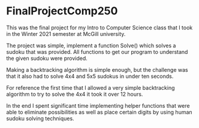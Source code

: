 # FinalProjectComp250

This was the final project for my Intro to Computer Science class that I took in the Winter 2021 semester at McGill university. 

The project was simple, implement a function Solve() which solves a sudoku that was provided. All functions to get our program to understand the given sudoku were provided.

Making a backtracking algorithm is simple enough, but the challenge was that it also had to solve 4x4 and 5x5 sudokus in under ten seconds.

For reference the first time that I allowed a very simple backtracking algorithm to try to solve the 4x4 it took it over 12 hours.

In the end I spent significant time implementing helper functions that were able to eliminate possibilities as well as place certain digits by using human sudoku solving techniques.
